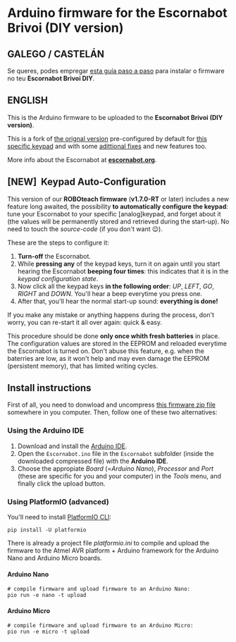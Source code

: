 # Arduino firmware for the Escornabot Brivoi (DIY version)

## GALEGO / CASTELÁN
Se queres, podes empregar [esta guía paso a paso](https://www.roboteach.es/escornabot-firmware/) para instalar o firmware no teu **Escornabot Brivoi DIY**.

## ENGLISH
This is the Arduino firmware to be uploaded to the **Escornabot Brivoi (DIY version)**.

This is a fork of [the orignal version](https://github.com/escornabot/arduino) pre-configured by default for [this specific keypad](https://github.com/mgesteiro/escornakeypad) and with some [adittional fixes](https://github.com/escornabot/arduino/pull/18) and new features too.

More info about the Escornabot at **[escornabot.org](https://escornabot.org)**.

## [NEW] &nbsp;Keypad Auto-Configuration
This version of our **ROBOteach firmware** (**v1.7.0-RT** or later) includes a new feature long awaited, the possibility **to automatically configure the keypad**: tune your Escornabot to your specific [analog]keypad, and forget about it (the values will be permanently stored and retrieved during the start-up). No need to touch the *source-code* (if you don't want 😉).

These are the steps to configure it:

1. **Turn-off** the Escornabot.
2. While **pressing any** of the keypad keys, turn it on again until you start hearing the Escornabot **beeping four times**: this indicates that it is in the *keypad configuration state*.
3. Now click all the keypad keys **in the following order**: *UP*, *LEFT*, *GO*, *RIGHT* and *DOWN*. You'll hear a beep everytime you press one.
4. After that, you'll hear the normal start-up sound: **everything is done!**

If you make any mistake or anything happens during the process, don't worry, you can re-start it all over again: quick & easy.

This procedure should be done **only once whith fresh batteries** in place. The configuration values are stored in the EEPROM and reloaded everytime the Escornabot is turned on. Don't abuse this feature, e.g. when the baterries are low, as it won't help and may even damage the EEPROM (persistent memory), that has limited writing cycles.


## Install instructions

First of all, you need to donwload and uncompress [this firmware zip file](https://github.com/roboteach-es/escornabot-firmware-DIY/archive/refs/heads/stable.zip) somewhere in you computer. Then, follow one of these two alternatives:

### Using the Arduino IDE

1. Download and install the [Arduino IDE](https://www.arduino.cc/en/Main/Software).
2. Open the `Escornabot.ino` file in the `Escornabot` subfolder (inside the downloaded compressed file) with the **Arduino IDE**.
3. Choose the appropiate *Board* (=*Arduino Nano*), *Processor* and *Port* (these are specific for you and your computer) in the *Tools* menu, and finally click the upload button.


### Using PlatformIO (advanced)

You'll need to install [PlatformIO CLI](https://platformio.org/install/cli):

    pip install -U platformio

There is already a project file *platformio.ini* to compile and upload the
firmware to the Atmel AVR platform + Arduino framework for the Arduino Nano
and Arduino Micro boards.

#### Arduino Nano

    # compile firmware and upload firmware to an Arduino Nano:
    pio run -e nano -t upload

#### Arduino Micro

    # compile firmware and upload firmware to an Arduino Micro:
    pio run -e micro -t upload
